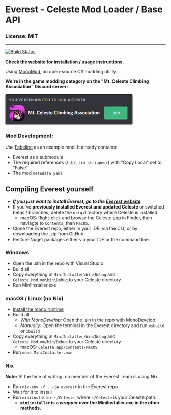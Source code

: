 # Everest - Celeste Mod Loader / Base API

### License: MIT

----

[![Build Status](https://dev.azure.com/EverestAPI/Everest/_apis/build/status/EverestAPI.Everest?branchName=dev)](https://dev.azure.com/EverestAPI/Everest/_build?definitionId=3)

[**Check the website for installation / usage instructions.**](https://everestapi.github.io/)

Using [MonoMod](https://github.com/0x0ade/MonoMod), an open-source C# modding utility.

**We're in the game modding category on the "Mt. Celeste Climbing Association" Discord server:**

[![Discord invite](github/invite.png)](https://discord.gg/6qjaePQ)

### Mod Development:
Use [Fabeline](https://github.com/EverestAPI/RainbowMod) as an example mod. It already contains:
- Everest as a submodule
- The required references (`lib/`, `lib-stripped/`) with "Copy Local" set to "False"
- The mod `metadata.yaml`

## Compiling Everest yourself
- ***If you just want to install Everest, go to the [Everest website](https://everestapi.github.io/).***
- If you've **previously installed Everest and updated Celeste** or switched betas / branches, delete the `orig` directory where Celeste is installed.
    - macOS: Right-click and browse the Celeste app in Finder, then naviagte to `Contents`, then `MacOS`.
- Clone the Everest repo, either in your IDE, via the CLI, or by downloading the .zip from GitHub.
- Restore Nuget packages either via your IDE or the command line.

### Windows
- Open the .sln in the repo with Visual Studio
- Build all
- Copy everything in `MiniInstaller\bin\Debug` and `Celeste.Mod.mm\bin\Debug` to your Celeste directory
- Run MiniInstaller.exe

### macOS / Linux (no Nix)
- [Install the mono runtime](https://www.mono-project.com/download/stable/)
- Build all
    - _With MonoDevelop:_ Open the .sln in the repo with MonoDevelop
    - _Manually:_ Open the terminal in the Everest directory and run `msbuild` or `xbuild`
- Copy everything in `MiniInstaller/bin/Debug` and `Celeste.Mod.mm/bin/Debug` to your Celeste directory
    - macOS: `Celeste.app/Contents/MacOS`
- Run `mono MiniInstaller.exe`

### Nix
**Note:** At the time of writing, no member of the Everest Team is using Nix.
- Run `nix-env -f . -iA everest` in the Everest repo
- Wait for it to install
- Run `miniinstaller ~/Celeste`, where `~/Celeste` is your Celeste path.
    - **`miniinstaller` is a *wrapper* over the MiniInstaller.exe in the other methods.**
